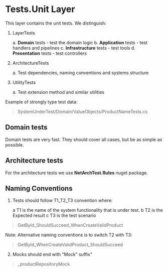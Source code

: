 ﻿# Tests.Unit Layer

This layer contains the unit tests. We distinguish:

1. LayerTests

	a. **Domain** tests - test the domain logic
	b. **Application** tests - test handlers and pipelines
	c. **Infrastructure** tests - test tools
	d. **Presentation** tests - test controllers

2. ArchitectureTests

	a. Test dependencies, naming conventions and systems structure

3. UtilityTests

	a. Test extension method and similar utilities

Example of strongly type test data:
> SystemUnderTest/Domain/ValueObjects/ProductNameTests.cs

## Domain tests

Domain tests are very fast. They should cover all cases, but be as simple as possible.

## Architecture tests

For the architecture tests we use **NetArchTest.Rules** nuget package.

## Naming Conventions

1. Tests should follow T1_T2_T3 convention where:

	a T1 is the name of the system functionality that is under test.
	b T2 is the Expected result 
	c T3 is the test scenario

> GetById_ShouldSucceed_WhenCreateValidProduct

Note: Alternative naming conventions is to switch T2 with T3:

> GetById_WhenCreateValidProduct_ShouldSucceed

2. Mocks should end with "Mock" suffix"

> _productRepositoryMock


